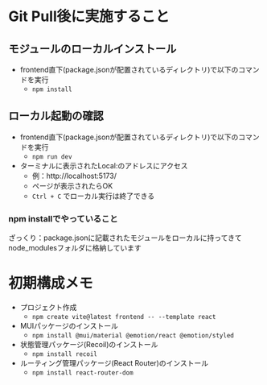 # Git Pull後に実施すること
## モジュールのローカルインストール
* frontend直下(package.jsonが配置されているディレクトリ)で以下のコマンドを実行
  * `npm install`
## ローカル起動の確認
* frontend直下(package.jsonが配置されているディレクトリ)で以下のコマンドを実行
  * `npm run dev`
* ターミナルに表示されたLocal:のアドレスにアクセス
  * 例：http://localhost:5173/
  * ページが表示されたらOK
  * `Ctrl + C` でローカル実行は終了できる
### npm installでやっていること
ざっくり：package.jsonに記載されたモジュールをローカルに持ってきてnode_modulesフォルダに格納しています
# 初期構成メモ
* プロジェクト作成
  * `npm create vite@latest frontend -- --template react`
* MUIパッケージのインストール
  * `npm install @mui/material @emotion/react @emotion/styled`
* 状態管理パッケージ(Recoil)のインストール
  * `npm install recoil`
* ルーティング管理パッケージ(React Router)のインストール
  * `npm install react-router-dom`
